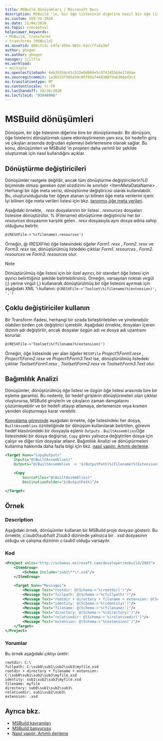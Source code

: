 ```yaml
---
title: MSBuild Dönüşümleri | Microsoft Docs
description: MSBuild 'in, bir öğe listesinin diğerine nasıl bir öğe listesi dönüştürmeleri kullandığını, projelerin daha verimli bir şekilde nasıl oluşturulacağını öğrenin.
ms.custom: SEO-VS-2020
ms.date: 11/04/2016
ms.topic: conceptual
helpviewer_keywords:
- MSBuild, transforms
- transforms [MSBuild]
ms.assetid: d0bcfc3c-14fa-455e-805c-63ccffa4a3bf
author: ghogen
ms.author: ghogen
manager: jillfra
ms.workload:
- multiple
ms.openlocfilehash: 4eb35554c61c532e0d004e5c974345564e17d4ae
ms.sourcegitcommit: 1a36533f385e50c05f661f440380fda6386ed3c1
ms.translationtype: MT
ms.contentlocale: tr-TR
ms.lasthandoff: 10/30/2020
ms.locfileid: "93048996"
---
```

# <a name="msbuild-transforms"></a>MSBuild dönüşümleri

Dönüşüm, bir öğe listesinin diğerine bire bir dönüştürmedir. Bir dönüşüm, öğe listelerini dönüştürmek üzere etkinleştirmenin yanı sıra, bir hedefin giriş ve çıkışları arasında doğrudan eşlemeyi belirlemesine olanak sağlar. Bu konu, dönüşümleri ve MSBuild 'in projeleri daha verimli bir şekilde oluşturmak için nasıl kullandığını açıklar.

## <a name="transform-modifiers"></a>Dönüştürme değiştiricileri

Dönüşümler rastgele değildir, ancak tüm dönüştürme değiştiricilerin%() biçiminde olması gereken özel sözdizimi ile sınırlıdır \<ItemMetaDataName> . Herhangi bir öğe meta verisi, dönüştürme değiştiricisi olarak kullanılabilir. Bu, oluşturulduğunda her öğeye atanan iyi bilinen öğe meta verilerini içerir. İyi bilinen öğe meta verileri listesi için bkz. [tanınmış öğe meta verileri](../msbuild/msbuild-well-known-item-metadata.md).

Aşağıdaki örnekte, *. resx* dosyalarının bir listesi *. resources* dosyaları listesine dönüştürülür. % (Filename) dönüştürme değiştiricisi her bir *. resources* dosyasının karşılık gelen *. resx* dosyasıyla aynı dosya adına sahip olduğunu belirtir.

```xml
@(RESXFile->'%(filename).resources')
```

Örneğin, @ (RESXFile) öğe listesindeki öğeler *Form1. resx* , *Form2. resx* ve *Form3. resx* ise, dönüştürülmüş listedeki çıktılar *Form1. resources* , *Form2. resources* ve *Form3. resources* olur.

> [!NOTE]
> Dönüştürülmüş öğe listesi için bir özel ayırıcı, bir standart öğe listesi için ayırıcı belirttiğiniz şekilde belirtebilirsiniz. Örneğin, varsayılan noktalı virgül (;) yerine virgül (,) kullanarak dönüştürülmüş bir öğe listesini ayırmak için aşağıdaki XML 'i kullanın: `@(RESXFile->'Toolset\%(filename)%(extension)', ',')`

## <a name="use-multiple-modifiers"></a>Çoklu değiştiriciler kullanın

 Bir Transform ifadesi, herhangi bir sırada birleştirilebilen ve yinelenebilir olabilen birden çok değiştirici içerebilir. Aşağıdaki örnekte, dosyaları içeren dizinin adı değiştirilir, ancak dosyalar özgün adı ve dosya adı uzantısını korurlar.

```xml
@(RESXFile->'Toolset\%(filename)%(extension)')
```

 Örneğin, öğe listesinde yer alan öğeler `RESXFile` *Project1\Form1.resx* , *Project1\Form2.resx* ve *Project1\Form3.Text* ise, dönüştürülmüş listedeki çıktılar *Toolset\Form1.resx* , *Toolset\Form2.resx* ve *Toolset\Form3.Text* olur.

## <a name="dependency-analysis"></a>Bağımlılık Analizi

 Dönüşümler, dönüştürülmüş öğe listesi ve özgün öğe listesi arasında bire bir eşleme garantisi. Bu nedenle, bir hedef girişlerin dönüştürmeleri olan çıktılar oluşturursa, MSBuild girişlerin ve çıkışların zaman damgalarını çözümleyebilir ve bir hedefi atlayıp atlamaya, derlemenize veya kısmen yeniden oluşturmaya karar verebilir.

 [Kopyalama görevinde](../msbuild/copy-task.md) aşağıdaki örnekte, öğe listesindeki her dosya, `BuiltAssemblies` özniteliğinde bir dönüşüm kullanılarak belirtilen, görevin hedef klasöründeki bir dosyayla eşlenir `Outputs` . `BuiltAssemblies`Öğe listesindeki bir dosya değişirse, `Copy` görev yalnızca değiştirilen dosya için çalışır ve diğer tüm dosyalar atlanır. Bağımlılık Analizi ve dönüştürmeleri kullanma hakkında daha fazla bilgi için bkz. [nasıl yapılır: Artımlı derleme](../msbuild/how-to-build-incrementally.md).

```xml
<Target Name="CopyOutputs"
    Inputs="@(BuiltAssemblies)"
    Outputs="@(BuiltAssemblies -> '$(OutputPath)%(Filename)%(Extension)')">

    <Copy
        SourceFiles="@(BuiltAssemblies)"
        DestinationFolder="$(OutputPath)"/>

</Target>
```

## <a name="example"></a>Örnek

### <a name="description"></a>Description

 Aşağıdaki örnek, dönüşümler kullanan bir MSBuild proje dosyası gösterir. Bu örnekte, *c:\sub0\sub1\alt 2\sub3* dizininde yalnızca bir *. xsd* dosyasının olduğu ve çalışma dizininin *c:\sub0* olduğu varsayılır.

### <a name="code"></a>Kod

```xml
<Project xmlns="http://schemas.microsoft.com/developer/msbuild/2003">
    <ItemGroup>
        <Schema Include="sub1\**\*.xsd"/>
    </ItemGroup>

    <Target Name="Messages">
        <Message Text="rootdir: @(Schema->'%(rootdir)')"/>
        <Message Text="fullpath: @(Schema->'%(fullpath)')"/>
        <Message Text="rootdir + directory + filename + extension: @(Schema->'%(rootdir)%(directory)%(filename)%(extension)')"/>
        <Message Text="identity: @(Schema->'%(identity)')"/>
        <Message Text="filename: @(Schema->'%(filename)')"/>
        <Message Text="directory: @(Schema->'%(directory)')"/>
        <Message Text="relativedir: @(Schema->'%(relativedir)')"/>
        <Message Text="extension: @(Schema->'%(extension)')"/>
    </Target>
</Project>
```

### <a name="comments"></a>Yorumlar

 Bu örnek aşağıdaki çıktıyı üretir:

```
rootdir: C:\
fullpath: C:\sub0\sub1\sub2\sub3\myfile.xsd
rootdir + directory + filename + extension: C:\sub0\sub1\sub2\sub3\myfile.xsd
identity: sub1\sub2\sub3\myfile.xsd
filename: myfile
directory: sub0\sub1\sub2\sub3\
relativedir: sub1\sub2\sub3\
extension: .xsd
```

## <a name="see-also"></a>Ayrıca bkz.

- [MSBuild kavramları](../msbuild/msbuild-concepts.md)
- [MSBuild başvurusu](../msbuild/msbuild-reference.md)
- [Nasıl yapılır: Artımlı derleme](../msbuild/how-to-build-incrementally.md)

